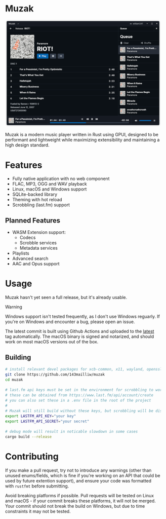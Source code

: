 # Muzak

![screenshot](docs/screenshot.png)

Muzak is a modern music player written in Rust using GPUI, designed to be
performant and lightweight while maximizing extensibility and maintaining a high
design standard.

# Features
- Fully native application with no web component
- FLAC, MP3, OGG and WAV playback
- Linux, macOS and Windows support
- SQLite-backed library
- Theming with hot reload
- Scrobbling (last.fm) support

## Planned Features
- WASM Extension support:
  - Codecs
  - Scrobble services
  - Metadata services
- Playlists
- Advanced search
- AAC and Opus support

# Usage
Muzak hasn't yet seen a full release, but it's already usable.

> [!WARNING]
> Windows support isn't tested frequently, as I don't use Windows reguarly.
> If you're on Windows and encounter a bug, please open an issue.

The latest commit is built using Github Actions and uploaded to the
[latest](https://github.com/143mailliw/muzak/releases/tag/latest) tag
automatically. The macOS binary is signed and notarized, and should work on
most macOS versions out of the box.

## Building
```sh
# install relevant devel packages for xcb-common, x11, wayland, openssl, and pulseaudio if on Linux
git clone https://github.com/143mailliw/muzak
cd muzak

# last.fm api keys must be set in the environment for scrobbling to work
# these can be obtained from https://www.last.fm/api/account/create
# you can also set these in a .env file in the root of the project
#
# Muzak will still build without these keys, but scrobbling will be disabled
export LASTFM_API_KEY="your key"
export LASTFM_API_SECRET="your secret"

# debug mode will result in noticable slowdown in some cases
cargo build --release
```

# Contributing
If you make a pull request, try not to introduce any warnings (other than unused
enums/fields, which is fine if you're working on an API that could be used by
future extention support), and ensure your code was formatted with `rustfmt`
before submitting.

Avoid breaking platforms if possible. Pull requests will be tested on Linux and
macOS - if your commit breaks these platforms, it will not be merged. Your
commit should not break the build on Windows, but due to time constraints it
may not be tested.
